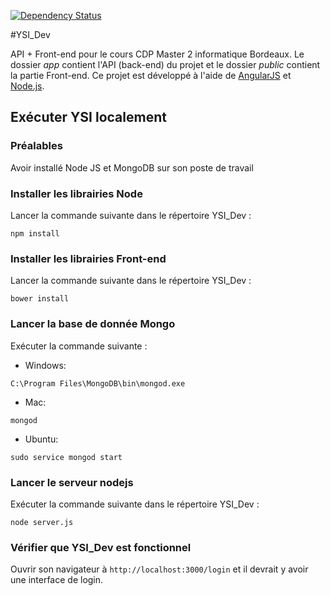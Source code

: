 [![Dependency Status](https://david-dm.org/kbaptista/YSI-Dev.svg)](https://david-dm.org/kbaptista/YSI-Dev)

#YSI_Dev

API + Front-end pour le cours CDP Master 2 informatique Bordeaux.
Le dossier *app* contient l'API (back-end) du projet et le dossier *public* contient la partie Front-end.
Ce projet est développé à l'aide de [AngularJS](https://angularjs.org/) et [Node.js](https://nodejs.org/en/).

## Exécuter YSI localement
### Préalables

Avoir installé Node JS et MongoDB sur son poste de travail

### Installer les librairies Node
Lancer la commande suivante dans le répertoire YSI_Dev : 
```
npm install
```

### Installer les librairies Front-end
Lancer la commande suivante dans le répertoire YSI_Dev : 
```
bower install
```

### Lancer la base de donnée Mongo
Exécuter la commande suivante : 
* Windows:
```
C:\Program Files\MongoDB\bin\mongod.exe
```
* Mac:
```
mongod
```
* Ubuntu:
```
sudo service mongod start
```


### Lancer le serveur nodejs
Exécuter la commande suivante dans le répertoire YSI_Dev :
```
node server.js
```

### Vérifier que YSI_Dev est fonctionnel

Ouvrir son navigateur à `http://localhost:3000/login` et il devrait y avoir une interface de login. 
